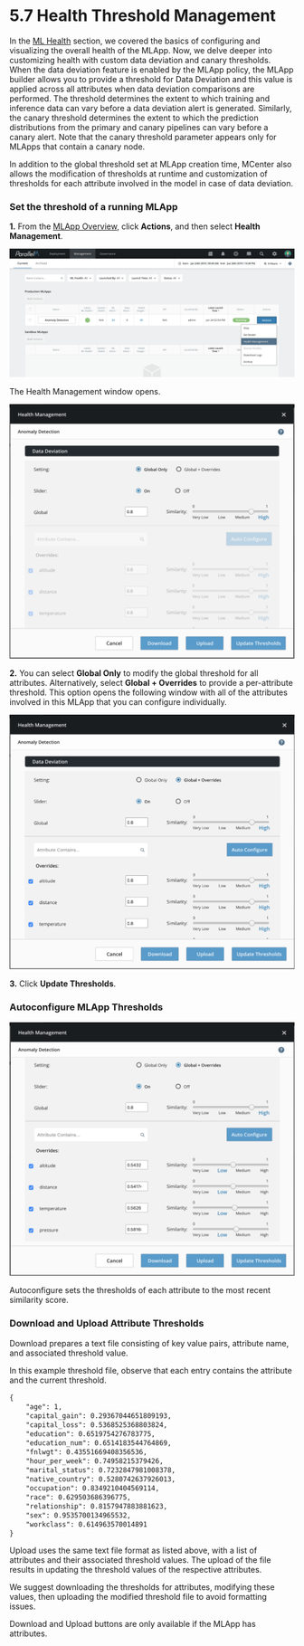 5.7 Health Threshold Management
===============================

In the [ML Health](./5_6.md) section, we covered the basics of configuring
and visualizing the overall health of the MLApp. Now, we delve deeper into
customizing health with custom data deviation and canary thresholds.
When the data deviation feature is enabled by the MLApp policy,
the MLApp builder allows you to provide a threshold for Data
Deviation and this value is applied across all attributes when data
deviation comparisons are performed. The threshold determines the extent
to which training and inference data can vary before a data deviation
alert is generated. Similarly, the canary threshold determines the extent
to which the prediction distributions from the primary and canary pipelines
can vary before a canary alert. Note that the canary threshold parameter
appears only for MLApps that contain a canary node.

In addition to the global threshold set at MLApp creation time, MCenter also
allows the modification of thresholds at runtime and customization of thresholds
for each attribute involved in the model in case of data deviation.

### Set the threshold of a running MLApp

**1.** From the [MLApp Overview](./5_1.md),
click **Actions**, and then select **Health Management**.

![](./images/5/7/media/image1.png)

The Health Management window opens.

![](./images/5/7/media/image2.png)

**2.** You can select **Global Only** to modify the global threshold for all attributes.
Alternatively, select **Global + Overrides** to provide a per-attribute
threshold. This option opens the following window with all of the
attributes involved in this MLApp that you can configure individually.

![](./images/5/7/media/image3.png)

**3.** Click **Update Thresholds**.

### Autoconfigure MLApp Thresholds

![](./images/5/7/media/image4.png)

Autoconfigure sets the thresholds of each attribute to the most recent similarity score.

### Download and Upload Attribute Thresholds

Download prepares a text file consisting of key value pairs, attribute name, and associated threshold value. 

In this example threshold file, observe that each entry contains the attribute and the current threshold.

```
{
    "age": 1,
    "capital_gain": 0.29367044651809193,
    "capital_loss": 0.5368525368803824,
    "education": 0.6519754276783775,
    "education_num": 0.6514183544764869,
    "fnlwgt": 0.43551669408356536,
    "hour_per_week": 0.74958215379426,
    "marital_status": 0.7232847981008378,
    "native_country": 0.5280742637926013,
    "occupation": 0.8349210404569114,
    "race": 0.629503686396775,
    "relationship": 0.8157947883881623,
    "sex": 0.9535700134965532,
    "workclass": 0.614963570014891
}
```

Upload uses the same text file format as listed above, with a list of attributes and their associated threshold values. The upload of the file results in updating the threshold values of the respective attributes.

We suggest downloading the thresholds for attributes, modifying these values, then uploading the modified threshold file to avoid formatting issues.

Download and Upload buttons are only available if the MLApp has attributes.
